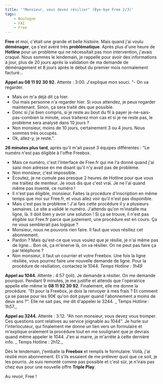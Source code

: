 ```yaml
---
title: '"Monsieur, vous devez résilier" (Bye-bye Free 2/3)'
tags:
    - Boulogne
    - FAI
    - Free
---
```


**Free** et moi, c'était une grande et belle histoire. Mais quand j'ai voulu **déménager**, ça s'est avéré très **problématique**. Après plus d'une heure de **Hotline** pour un problème qui ne nécessitait pas mon intervention, j'avais craqué. Nous sommes le lendemain, je rappelle pour avoir des informations à jour, plus de 20 jours après la validation de ma demande de déménagement et 8 jours après le début du premier mois normalement facturé…

**Appel au 08 11 92 30 92.** Attente : 3:00\. J'explique mon souci. "- On va regarder.

-   Mais on m'a déjà dit ça hier.
-   Oui mais personne n'a regarder hier. Si vous attendez, je peux regarder maintenant. Sinon, ça sera traité dès que possible.
-   Donc si j'ai bien compris, si je reste au bout du fil à payer je-ne-sais-pas-combien la minute, vous traiterez mon cas et si je ne reste pas, le problème sera analysé dans 10 jours ?
-   Non monsieur, moins de 10 jours, certainement 3 ou 4 jours. Nous sommes très occupés.
-   Ok, allez-y, je reste.".

**26 minutes plus tard**, après qu'il m'ait passé 3 équipes différentes : "Le numéro n'est pas éligible à l'offre Freebox.

-   Mais ce numéro, c'est l'interface de Free.fr qui me l'a donné quand j'ai saisi mon adresse en me disant qu'il n'y avait pas de problème.
-   Non monsieur, c'est impossible.
-   Écoutez, je ne cumule pas presque 2 heures de Hotline pour que vous me traitiez de menteur. Je vous dis que c'est vrai. Je ne l'ai quand même pas inventé, ce numéro !
-   Il n'est pas éligible, monsieur. Faites la procédure d'inscription en même temps que moi sur Free.fr, et vous allez voir qu'il n'est pas disponible.
-   Mais c'est pas le problème ! J'ai fais cette procédure il y a plusieurs semaines. Le site a validé le numéro. J'attends qu'on m'installe ma ligne, là. Il doit bien y avoir une solution ! Si ça se trouve, il n'est pas éligible sur Free.fr parce que justement, une procédure est en cours. Ça ne vous semblerait pas logique ?
-   Monsieur, nous ne pouvons rien faire. Il faut que vous résiliez cet abonnement.
-   Pardon ? Mais qu'est-ce que vous voulez que je résilie, je n'ai même pas de ligne… Bon ok, ça m'énerve là, on va résilier. On ne peut pas faire ça par téléphone ?
-   Non monsieur, il faut un courrier et votre Freebox. Une fois la ligne résiliée, vous pourrez faire une nouvelle demande de ligne. Pour la procédure de résiliation, contactez le 1044. _Temps Hotline : 1h49_

**Appel au 1044.** Attente : 4:57 (joli). Je demande à résilier. On me demande pourquoi. Pendant 9 minutes, je me justifie et attends que l'opératrice appelle elle-même le **08 11 92 30 92**. Finalement, elle me donne la procédure. "Et pour la Freebox, je dois la renvoyer à mes frais ? Et comment ça se passe pour les 90€ qu'on doit payer quand l'abonnement a moins de deux ans ?". Elle ne sait pas, me dit d'appeler le 3244\. _ Temps Hotline : 1h57._

**Appel au 3244.** Attente : 3:12\. "Ah non monsieur, vous devez vous tromper. Ces questions sont relatives au service joignable au 1044". Je hurle sur l'interlocuteur, qui finalement me donne un lien vers un formulaire et m'explique oralement la procédure tout en me soulignant que je devrais quand même appeler le 1044\. J'en ai marre, je m'arrête à cette dernière info. _ Temps Hotline : 2h12._

Dès le lendemain, j'emballe la **Freebox** et remplis le formulaire. Voilà, j'ai résilié mon abonnement. Et s'ils essaient de me prélever quoi que ce soit, je les pourris. Je suis remonté comme pas possible et c'est sûr, je n'irais pas chez eux pour une nouvelle offre **Triple Play**.

Au revoir, Free !
